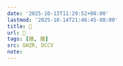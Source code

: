 ```yaml
---
date: '2025-10-13T11:29:52+08:00'
lastmod: '2025-10-14T21:46:45-08:00'
title: 󰣚
url: 󰣚
tags: [膳, 膳]
src: GHZR, DCCV
note:
---
```

